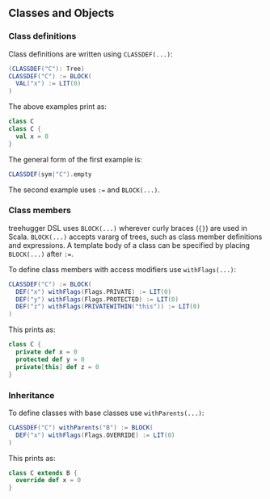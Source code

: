 Classes and Objects
-------------------

### Class definitions

Class definitions are written using `CLASSDEF(...)`:

```scala
(CLASSDEF("C"): Tree)
CLASSDEF("C") := BLOCK(
  VAL("x") := LIT(0)
)
```

The above examples print as:

```scala
class C
class C {
  val x = 0
}
```

The general form of the first example is:

```scala
CLASSDEF(sym|"C").empty
```

The second example uses `:=` and `BLOCK(...)`.

### Class members

treehugger DSL uses `BLOCK(...)` wherever curly braces (`{}`) are used in Scala. `BLOCK(...)` accepts vararg of trees, such as class member definitions and expressions. A template body of a class can be specified by placing `BLOCK(...)` after `:=`.

To define class members with access modifiers use `withFlags(...)`:

```scala
CLASSDEF("C") := BLOCK(
  DEF("x") withFlags(Flags.PRIVATE) := LIT(0)
  DEF("y") withFlags(Flags.PROTECTED) := LIT(0)
  DEF("z") withFlags(PRIVATEWITHIN("this")) := LIT(0) 
)
```

This prints as:

```scala
class C {
  private def x = 0
  protected def y = 0
  private[this] def z = 0
}
```

### Inheritance

To define classes with base classes use `withParents(...)`:

```scala
CLASSDEF("C") withParents("B") := BLOCK(
  DEF("x") withFlags(Flags.OVERRIDE) := LIT(0)
)
```

This prints as:

```scala
class C extends B {
  override def x = 0
}
```
